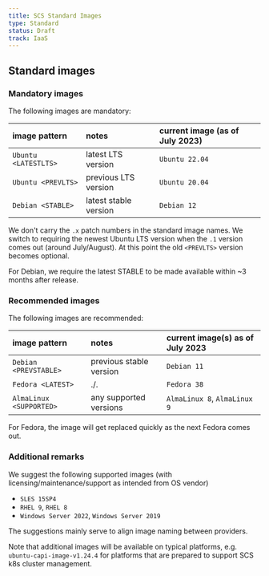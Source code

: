 ```yaml
---
title: SCS Standard Images
type: Standard
status: Draft
track: IaaS
---
```


## Standard images

### Mandatory images

The following images are mandatory:

| image pattern         | notes                  | current image (as of July 2023)  |
| :-------------------- | :--------------------- | :------------------------------- |
| `Ubuntu <LATESTLTS>`  | latest LTS version     | `Ubuntu 22.04`                   |
| `Ubuntu <PREVLTS>`    | previous LTS version   | `Ubuntu 20.04`                   |
| `Debian <STABLE>`     | latest stable version  | `Debian 12`                      |

We don't carry the `.x` patch numbers in the standard image names. We switch to requiring the
newest Ubuntu LTS version when the `.1` version comes out (around July/August). At this point
the old `<PREVLTS>` version becomes optional.

For Debian, we require the latest STABLE to be made available within ~3 months after release.

### Recommended images

The following images are recommended:

| image pattern             | notes                   | current image(s) as of July 2023  |
| :------------------------ | :---------------------- | :-------------------------------- |
| `Debian <PREVSTABLE>`     | previous stable version | `Debian 11`                       |
| `Fedora <LATEST>`         | ./.                     | `Fedora 38`                       |
| `AlmaLinux <SUPPORTED>`   | any supported versions  | `AlmaLinux 8`, `AlmaLinux 9`      |

For Fedora, the image will get replaced quickly as the next Fedora comes out.

### Additional remarks

We suggest the following supported images (with licensing/maintenance/support as intended from OS vendor)

- `SLES 15SP4`
- `RHEL 9`, `RHEL 8`
- `Windows Server 2022`, `Windows Server 2019`

The suggestions mainly serve to align image naming between providers.

Note that additional images will be available on typical platforms, e.g. `ubuntu-capi-image-v1.24.4`
for platforms that are prepared to support SCS k8s cluster management.
